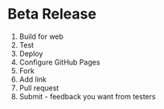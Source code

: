 ---
---

# Beta Release

1. Build for web
1. Test
1. Deploy
1. Configure GitHub Pages
1. Fork
1. Add link
1. Pull request
1. Submit - feedback you want from testers
